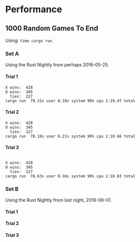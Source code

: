 # Performance

## 1000 Random Games To End

Using: `time cargo run`.

### Set A

Using the Rust Nightly from perhaps 2016-05-25.

#### Trial 1

```
X wins:  428
O wins:  345
  ties:  227
cargo run  79.31s user 0.10s system 99% cpu 1:19.47 total
```

#### Trial 2

```
X wins:  428
O wins:  345
  ties:  227
cargo run  78.16s user 0.21s system 99% cpu 1:18.66 total
```

#### Trial 3

```

X wins:  428
O wins:  345
  ties:  227
cargo run  78.63s user 0.16s system 99% cpu 1:18.83 total
```

### Set B

Using the Rust Nightly from last night, 2016-06-01.

#### Trial 1

#### Trial 2

#### Trial 3
